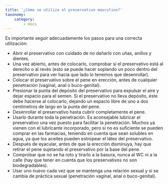 ```yaml
---
title: '¿Cómo se utiliza el preservativo masculino?'
taxonomy:
    category:
        - docs
---
```


Es importante seguir adecuadamente los pasos para una correcta utilización:

* Abrir el preservativo con cuidado de no dañarlo con uñas, anillos y dientes.
* Una vez abierto, antes de colocarlo, comprobar si el preservativo está al derecho o al revés (esto se puede hacer soplando un poco dentro del preservativo para ver hacia que lado lo tenemos que desenrollar).
* Colocar el preservativo sobre el pene en erección, antes de cualquier penetración (vaginal, anal o buco-genital).
* Presionar la punta del depósito del preservativo para expulsar el aire y dejar espacio para el semen. Si el preservativo no lleva depósito, éste debe hacerse al colocarlo, dejando un espacio libre de uno a dos centímetros de largo en la punta del pene.
* Desenrollar el preservativo hasta cubrir completamente el pene.
* Usarlo durante toda la penetración. Es aconsejable lubricar el preservativo una vez puesto para facilitar la penetración. Muchos ya vienen con el lubricante incorporado, pero si no es suficiente se pueden comprar en las farmacias, teniendo en cuenta que sean solubles en agua, ya que los aceites pueden estropear el látex del preservativo.
* Después de eyacular, antes de que la erección disminuya, hay que retirar el pene sujetando el preservativo por la base del pene.
* Comprobar que no se ha roto y tirarlo a la basura, nunca al WC ni a la calle (hay que tener en cuenta que los preservativos no son biodegradables).
* Usar uno nuevo cada vez que se mantenga una relación sexual y si se cambia de práctica sexual (penetración vaginal, anal o buco-genital).

